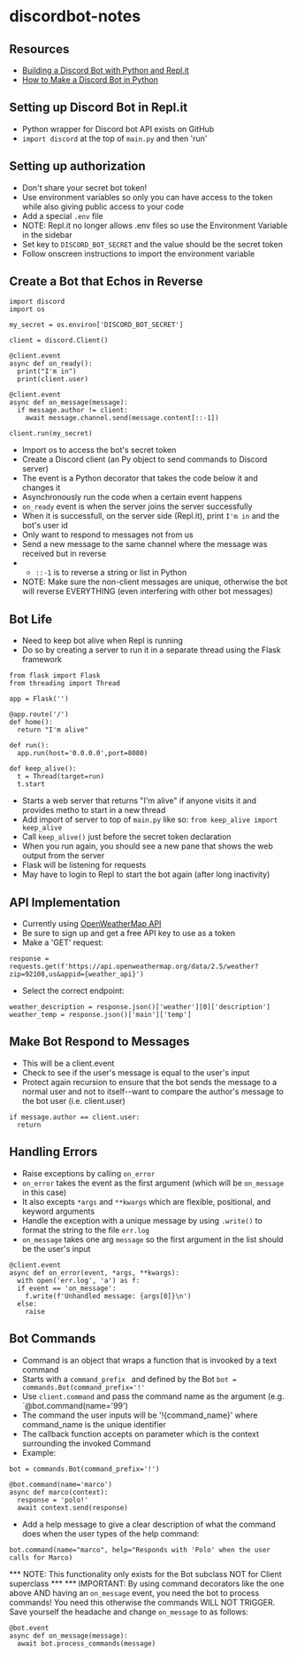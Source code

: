 # discordbot-notes

## Resources
- [Building a Discord Bot with Python and Repl.it](https://www.codementor.io/@garethdwyer/building-a-discord-bot-with-python-and-repl-it-miblcwejz)
- [How to Make a Discord Bot in Python](https://realpython.com/how-to-make-a-discord-bot-python/)

## Setting up Discord Bot in Repl.it
- Python wrapper for Discord bot API exists on GitHub
- `import discord` at the top of `main.py` and then 'run'

## Setting up authorization
- Don't share your secret bot token!
- Use environment variables so only you can have access to the token while also giving public access to your code
- Add a special `.env` file
- NOTE: Repl.it no longer allows .env files so use the Environment Variable in the sidebar
- Set key to `DISCORD_BOT_SECRET` and the value should be the secret token
- Follow onscreen instructions to import the environment variable

## Create a Bot that Echos in Reverse
```
import discord
import os

my_secret = os.environ['DISCORD_BOT_SECRET']

client = discord.Client()

@client.event
async def on_ready():
  print("I'm in")
  print(client.user)

@client.event
async def on_message(message):
  if message.author != client:
    await message.channel.send(message.content[::-1])

client.run(my_secret)
```
- Import os to access the bot's secret token
- Create a Discord client (an Py object to send commands to Discord server)
- The event is a Python decorator that takes the code below it and changes it
- Asynchronously run the code when a certain event happens
- `on_ready` event is when the server joins the server successfully
- When it is successfull, on the server side (Repl.it), print `I'm in` and the bot's user id
- Only want to respond to messages not from us
- Send a new message to the same channel where the message was received but in reverse
- - `::-1` is to reverse a string or list in Python
- NOTE: Make sure the non-client messages are unique, otherwise the bot will reverse EVERYTHING (even interfering with other bot messages)

## Bot Life
- Need to keep bot alive when Repl is running
- Do so by creating a server to run it in a separate thread using the Flask framework
```
from flask import Flask
from threading import Thread
  
app = Flask('')

@app.route('/')
def home():
  return "I'm alive"

def run():
  app.run(host='0.0.0.0',port=8080)
  
def keep_alive():
  t = Thread(target=run)
  t.start
```
- Starts a web server that returns "I'm alive" if anyone visits it and provides metho to start in a new thread
- Add import of server to top of `main.py` like so: `from keep_alive import keep_alive`
- Call `keep_alive()` just before the secret token declaration
- When you run again, you should see a new pane that shows the web output from the server
- Flask will be listening for requests
- May have to login to Repl to start the bot again (after long inactivity)

## API Implementation
- Currently using [OpenWeatherMap API](https://openweathermap.org/current)
- Be sure to sign up and get a free API key to use as a token
- Make a 'GET' request:
```
response = requests.get(f'https://api.openweathermap.org/data/2.5/weather?zip=92108,us&appid={weather_api}')
```
- Select the correct endpoint:
```
weather_description = response.json()['weather'][0]['description']
weather_temp = response.json()['main']['temp']
```

## Make Bot Respond to Messages
- This will be a client.event
- Check to see if the user's message is equal to the user's input 
- Protect again recursion to ensure that the bot sends the message to a normal user and not to itself--want to compare the author's message to the bot user (i.e. client.user)
```
if message.author == client.user:
  return
```

## Handling Errors
- Raise exceptions by calling `on_error`
- `on_error` takes the event as the first argument (which will be  `on_message` in this case)
- It also excepts `*args` and `**kwargs` which are flexible, positional, and keyword arguments
- Handle the exception with a unique message by using `.write()` to format the string to the file  `err.log`
- `on_message` takes one arg `message` so the first argument in the list should be the user's input
```
@client.event
async def on_error(event, *args, **kwargs):
  with open('err.log', 'a') as f:
  if event == 'on_message':
    f.write(f'Unhandled message: {args[0]}\n')
  else:
    raise
```

## Bot Commands
- Command is an object that wraps a function that is invooked by a text command
- Starts with a  `command_prefix ` and defined by the Bot
`bot = commands.Bot(command_prefix='!'`
- Use `client.command` and pass the command name as the argument (e.g. `@bot.command(name='99')
- The command the user inputs will be '!{command_name}' where command_name is the unique identifier
- The callback function accepts on parameter which is the context surrounding the invoked Command
- Example:
```
bot = commands.Bot(command_prefix='!')

@bot.command(name='marco')
async def marco(context):
  response = 'polo!'
  await context.send(response)
```
- Add a help message to give a clear description of what the command does when the user types of the help command:
```
bot.command(name="marco", help="Responds with 'Polo' when the user calls for Marco)
```
*** NOTE: This functionality only exists for the Bot subclass NOT for Client superclass ***
*** IMPORTANT: By using command decorators like the one above AND having an `on_message` event, you need the bot to process commands! You need this otherwise the commands WILL NOT TRIGGER. Save yourself the headache and change `on_message` to as follows:
```
@bot.event
async def on_message(message):
  await bot.process_commands(message)
```
